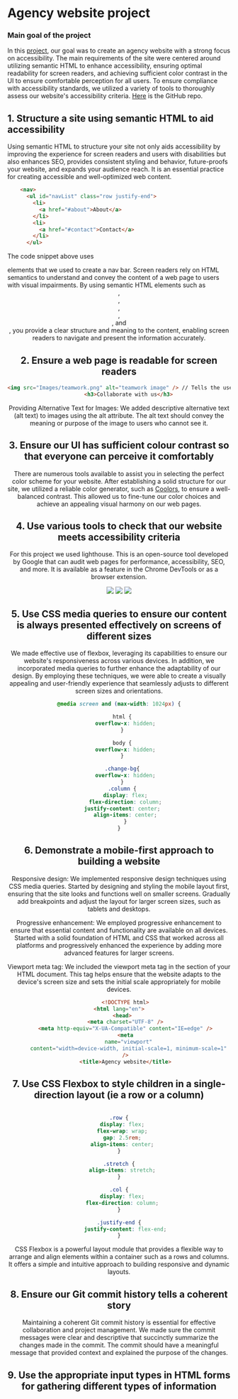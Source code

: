 # Agency website project

### Main goal of the project 

In this [project](https://cazanelena.github.io/agency-website/), our goal was to create an agency website with a strong focus on accessibility. The main requirements of the site were centered around utilizing semantic HTML to enhance accessibility, ensuring optimal readability for screen readers, and achieving sufficient color contrast in the UI to ensure comfortable perception for all users. To ensure compliance with accessibility standards, we utilized a variety of tools to thoroughly assess our website's accessibility criteria.
[Here](https://github.com/cazanelena/agency-website) is the GitHub repo.  


## 1. Structure a site using semantic HTML to aid accessibility

Using semantic HTML to structure your site not only aids accessibility by improving the experience for screen readers and users with disabilities but also enhances SEO, provides consistent styling and behavior, future-proofs your website, and expands your audience reach. It is an essential practice for creating accessible and well-optimized web content.

```html
    <nav>
      <ul id="navList" class="row justify-end">
        <li>
          <a href="#about">About</a>
        </li>
        <li>
          <a href="#contact">Contact</a>
        </li>
      </ul>
```
The code snippet above uses <nav> elements that we used to create a nav bar. Screen readers rely on HTML semantics to understand and convey the content of a web page to users with visual impairments. By using semantic HTML elements such as <header>, <nav>, <main>, <section>, <article>, and <footer>, you provide a clear structure and meaning to the content, enabling screen readers to navigate and present the information accurately.
  
## 2. Ensure a web page is readable for screen readers
  
  ```html
  <img src="Images/teamwork.png" alt="teamwork image" /> // Tells the user what the image contains 
        <h3>Collaborate with us</h3>
  ```
Providing Alternative Text for Images: We added descriptive alternative text (alt text) to images using the alt attribute. The alt text should convey the meaning or purpose of the image to users who cannot see it.

## 3. Ensure our UI has sufficient colour contrast so that everyone can perceive it comfortably
  
There are numerous tools available to assist you in selecting the perfect color scheme for your website. After establishing a solid structure for our site, we utilized a reliable color generator, such as [Coolors](https://coolors.co/), to ensure a well-balanced contrast. This allowed us to fine-tune our color choices and achieve an appealing visual harmony on our web pages.
  
## 4. Use various tools to check that our website meets accessibility criteria

  For this project we used lighthouse. This is an open-source tool developed by Google that can audit web pages for performance, accessibility, SEO, and more. It is available as a feature in the Chrome DevTools or as a browser extension. 
    
![](learnings/accessibility1.png)
![](learnings/accessibility2.png)
![](learnings/accessibility3.png)

## 5. Use CSS media queries to ensure our content is always presented effectively on screens of different sizes
  
We made effective use of flexbox, leveraging its capabilities to ensure our website's responsiveness across various devices. In addition, we incorporated media queries to further enhance the adaptability of our design. By employing these techniques, we were able to create a visually appealing and user-friendly experience that seamlessly adjusts to different screen sizes and orientations.
    
```css
@media screen and (max-width: 1024px) {

  html {
    overflow-x: hidden;
  }

  body {
    overflow-x: hidden;
  }

  .change-bg{
    overflow-x: hidden;
  }
  .column {
    display: flex;
    flex-direction: column;
    justify-content: center;  
    align-items: center;
    }
}
``` 
    
## 6. Demonstrate a mobile-first approach to building a website
    
Responsive design: We implemented responsive design techniques using CSS media queries. Started by designing and styling the mobile layout first, ensuring that the site looks and functions well on smaller screens. Gradually add breakpoints and adjust the layout for larger screen sizes, such as tablets and desktops.

Progressive enhancement: We employed progressive enhancement to ensure that essential content and functionality are available on all devices. Started with a solid foundation of HTML and CSS that worked across all platforms and progressively enhanced the experience by adding more advanced features for larger screens.

Viewport meta tag: We included the viewport meta tag in the <head> section of your HTML document. This tag helps ensure that the website adapts to the device's screen size and sets the initial scale appropriately for mobile devices.

```html
    <!DOCTYPE html>
<html lang="en">
  <head>
    <meta charset="UTF-8" />
    <meta http-equiv="X-UA-Compatible" content="IE=edge" />
    <meta
      name="viewport"
      content="width=device-width, initial-scale=1, minimum-scale=1"
    />
    <title>Agency website</title>
```
     


## 7. Use CSS Flexbox to style children in a single-direction layout (ie a row or a column)
```css
      
.row {
  display: flex;
  flex-wrap: wrap;
  gap: 2.5rem;
  align-items: center;
}

.stretch {
  align-items: stretch;
}

.col {
  display: flex;
  flex-direction: column;
}

.justify-end {
    justify-content: flex-end;
}
```
CSS Flexbox is a powerful layout module that provides a flexible way to arrange and align elements within a container such as a rows and columns. It offers a simple and intuitive approach to building responsive and dynamic layouts.
      

## 8. Ensure our Git commit history tells a coherent story
      
Maintaining a coherent Git commit history is essential for effective collaboration and project management. 
We made sure the commit messages were clear and descriptive that succinctly summarize the changes made in the commit. The commit should have a meaningful message that provided context and explained the purpose of the changes.


## 9. Use the appropriate input types in HTML forms for gathering different types of information
